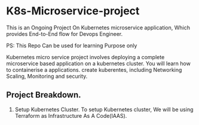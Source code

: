 # K8s-Microservice-project

This is an Ongoing Project On Kubernetes microservice application, Which provides End-to-End flow for Devops Engineer.

PS: This Repo Can be used for learning Purpose only

Kubernetes micro service project involves deploying a complete microservice based application on a kubernetes cluster. You will learn how to containerise a applications. create kuberentes, including Networking Scaling, Monitoring and security.


## Project Breakdown.

1.  Setup Kubernetes Cluster.
    To setup Kubernetes cluster, We will be using Terraform as Infrastructure As A Code(IAAS).
    
